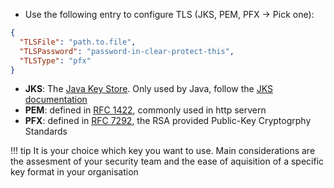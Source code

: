 <!--To configure a certificate for HTTPS-->

- Use the following entry to configure TLS (JKS, PEM, PFX -> Pick one):

```json
{
  "TLSFile": "path.to.file",
  "TLSPassword": "password-in-clear-protect-this",
  "TLSType": "pfx"
}
```

- **JKS**: The [Java Key Store](https://en.wikipedia.org/wiki/Java_KeyStore). Only used by Java, follow the [JKS documentation](https://docs.oracle.com/cd/E19509-01/820-3503/ggfen/index.html)
- **PEM**: defined in [RFC 1422](https://www.rfc-editor.org/rfc/rfc1422), commonly used in http servern
- **PFX**: defined in [RFC 7292](https://www.rfc-editor.org/rfc/rfc7292), the RSA provided Public-Key Cryptogrphy Standards

<!-- prettier-ignore -->
!!! tip
    It is your choice which key you want to use. Main considerations are the assesment of your security team and the ease of aquisition of a specific key format in your organisation
